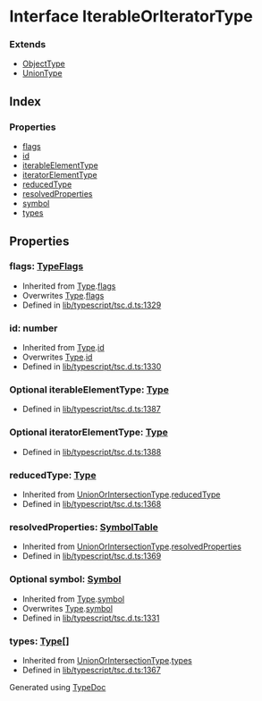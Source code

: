 # Interface IterableOrIteratorType


### Extends
* [ObjectType](ts.objecttype.md)
* [UnionType](ts.uniontype.md)

## Index

### Properties
* [flags](ts.iterableoriteratortype.md#flags)
* [id](ts.iterableoriteratortype.md#id)
* [iterableElementType](ts.iterableoriteratortype.md#iterableelementtype)
* [iteratorElementType](ts.iterableoriteratortype.md#iteratorelementtype)
* [reducedType](ts.iterableoriteratortype.md#reducedtype)
* [resolvedProperties](ts.iterableoriteratortype.md#resolvedproperties)
* [symbol](ts.iterableoriteratortype.md#symbol)
* [types](ts.iterableoriteratortype.md#types)

## Properties

### flags: [TypeFlags](../enums/ts.typeflags.md)

* Inherited from [Type](ts.type.md).[flags](ts.type.md#flags)
* Overwrites [Type](ts.type.md).[flags](ts.type.md#flags)
* Defined in [lib/typescript/tsc.d.ts:1329](https://github.com/kimamula/typedoc/blob/HEAD/src/lib/typescript/tsc.d.ts#L1329)


### id: number

* Inherited from [Type](ts.type.md).[id](ts.type.md#id)
* Overwrites [Type](ts.type.md).[id](ts.type.md#id)
* Defined in [lib/typescript/tsc.d.ts:1330](https://github.com/kimamula/typedoc/blob/HEAD/src/lib/typescript/tsc.d.ts#L1330)


### Optional iterableElementType: [Type](ts.type.md)

* Defined in [lib/typescript/tsc.d.ts:1387](https://github.com/kimamula/typedoc/blob/HEAD/src/lib/typescript/tsc.d.ts#L1387)


### Optional iteratorElementType: [Type](ts.type.md)

* Defined in [lib/typescript/tsc.d.ts:1388](https://github.com/kimamula/typedoc/blob/HEAD/src/lib/typescript/tsc.d.ts#L1388)


### reducedType: [Type](ts.type.md)

* Inherited from [UnionOrIntersectionType](ts.unionorintersectiontype.md).[reducedType](ts.unionorintersectiontype.md#reducedtype)
* Defined in [lib/typescript/tsc.d.ts:1368](https://github.com/kimamula/typedoc/blob/HEAD/src/lib/typescript/tsc.d.ts#L1368)


### resolvedProperties: [SymbolTable](ts.symboltable.md)

* Inherited from [UnionOrIntersectionType](ts.unionorintersectiontype.md).[resolvedProperties](ts.unionorintersectiontype.md#resolvedproperties)
* Defined in [lib/typescript/tsc.d.ts:1369](https://github.com/kimamula/typedoc/blob/HEAD/src/lib/typescript/tsc.d.ts#L1369)


### Optional symbol: [Symbol](ts.symbol.md)

* Inherited from [Type](ts.type.md).[symbol](ts.type.md#symbol)
* Overwrites [Type](ts.type.md).[symbol](ts.type.md#symbol)
* Defined in [lib/typescript/tsc.d.ts:1331](https://github.com/kimamula/typedoc/blob/HEAD/src/lib/typescript/tsc.d.ts#L1331)


### types: [Type](ts.type.md)[]

* Inherited from [UnionOrIntersectionType](ts.unionorintersectiontype.md).[types](ts.unionorintersectiontype.md#types)
* Defined in [lib/typescript/tsc.d.ts:1367](https://github.com/kimamula/typedoc/blob/HEAD/src/lib/typescript/tsc.d.ts#L1367)



Generated using [TypeDoc](http://typedoc.io)
